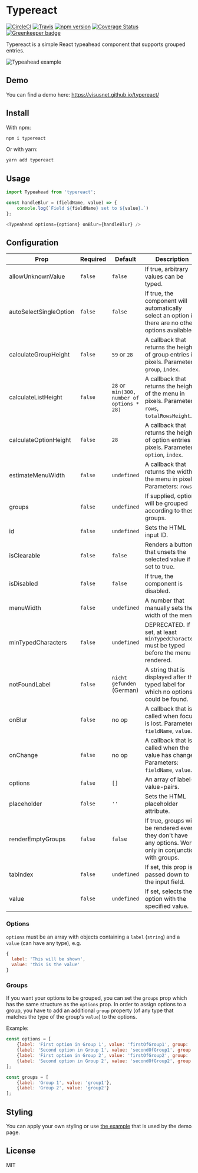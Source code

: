 # Typereact

[![CircleCI](https://circleci.com/gh/visusnet/typereact.svg?style=shield&circle-token=80ba425931ad61cde5a4ad991aea29aa65c51a30)](https://circleci.com/gh/visusnet/typereact) [![Travis](https://travis-ci.org/visusnet/typereact.svg?branch=master)](https://travis-ci.org/visusnet/typereact) [![npm version](https://badge.fury.io/js/typereact.svg)](https://badge.fury.io/js/typereact) [![Coverage Status](https://coveralls.io/repos/github/visusnet/typereact/badge.svg?branch=master)](https://coveralls.io/github/visusnet/typereact?branch=master) [![Greenkeeper badge](https://badges.greenkeeper.io/visusnet/typereact.svg)](https://greenkeeper.io/)

Typereact is a simple React typeahead component that supports grouped entries.

![Typeahead example](/.github/typeahead.gif)

## Demo

You can find a demo here: https://visusnet.github.io/typereact/

## Install

With npm:
```bash
npm i typereact
```
Or with yarn:
```bash
yarn add typereact
```

## Usage

````javascript
import Typeahead from 'typereact';

const handleBlur = (fieldName, value) => {
    console.log(`Field ${fieldName} set to ${value}.`)
};

<Typeahead options={options} onBlur={handleBlur} />
````

## Configuration

| Prop                   | Required  | Default                                        | Description                                                                                                  |
| ---------------------- | --------- | ---------------------------------------------- | ------------------------------------------------------------------------------------------------------------ |
| allowUnknownValue      | ``false`` | ``false``                                      | If true, arbitrary values can be typed.                                                                      |
| autoSelectSingleOption | ``false`` | ``false``                                      | If true, the component will automatically select an option if there are no other options available.          |
| calculateGroupHeight   | ``false`` | ``59`` or ``28``                               | A callback that returns the height of group entries in pixels. Parameters: ``group``, ``index``.             |
| calculateListHeight    | ``false`` | ``28`` or ``min(300, number of options * 28)`` | A callback that returns the height of the menu in pixels. Parameters: ``rows``, ``totalRowsHeight``.         |
| calculateOptionHeight  | ``false`` | ``28``                                         | A callback that returns the height of option entries in pixels. Parameters: ``option``, ``index``.           |
| estimateMenuWidth      | ``false`` | ``undefined``                                  | A callback that returns the width the menu in pixels. Parameters: ``rows``.                                  |
| groups                 | ``false`` | ``undefined``                                  | If supplied, options will be grouped according to these groups.                                              |
| id                     | ``false`` | ``undefined``                                  | Sets the HTML input ID.                                                                                      |
| isClearable            | ``false`` | ``false``                                      | Renders a button that unsets the selected value if set to true.                                              |
| isDisabled             | ``false`` | ``false``                                      | If true, the component is disabled.                                                                          |
| menuWidth              | ``false`` | ``undefined``                                  | A number that manually sets the width of the menu.                                                           |
| minTypedCharacters     | ``false`` | ``undefined``                                  | DEPRECATED. If set, at least ``minTypedCharacters`` must be typed before the menu is rendered.               |
| notFoundLabel          | ``false`` | ``nicht gefunden`` (German)                    | A string that is displayed after the typed label for which no options could be found.                        |
| onBlur                 | ``false`` | no op                                          | A callback that is called when focus is lost. Parameters: ``fieldName``, ``value``.                          |
| onChange               | ``false`` | no op                                          | A callback that is called when the value has changed. Parameters: ``fieldName``, ``value``.                  |
| options                | ``false`` | ``[]``                                         | An array of label-value-pairs.                                                                               |
| placeholder            | ``false`` | ``''``                                         | Sets the HTML placeholder attribute.                                                                         |
| renderEmptyGroups      | ``false`` | ``false``                                      | If true, groups will be rendered even if they don't have any options. Works only in conjunction with groups. |
| tabIndex               | ``false`` | ``undefined``                                  | If set, this prop is passed down to the input field.                                                         |
| value                  | ``false`` | ``undefined``                                  | If set, selects the option with the specified value.                                                         |

### Options

``options`` must be an array with objects containing a ``label`` (``string``) and a ``value`` (can have any type), e.g.

```javascript
{
  label: 'This will be shown',
  value: 'this is the value'
}
```

### Groups

If you want your options to be grouped, you can set the ``groups`` prop which has the same structure as the ``options`` prop. In order to assign options to a group, you have to add an additional ``group`` property (of any type that matches the type of the group's ``value``) to the options.

Example:
```javascript
const options = [
    {label: 'First option in Group 1', value: 'firstOfGroup1', group: 'group1'},
    {label: 'Second option in Group 1', value: 'secondOfGroup1', group: 'group1'},
    {label: 'First option in Group 2', value: 'firstOfGroup2', group: 'group2'},
    {label: 'Second option in Group 2', value: 'secondOfGroup2', group: 'group2'}
];

const groups = [
    {label: 'Group 1', value: 'group1'},
    {label: 'Group 2', value: 'group2'}
];
```

## Styling

You can apply your own styling or use [the example](https://github.com/visusnet/typereact/blob/gh-pages-source/src/Typeahead.scss) that is used by the demo page.

## License

MIT
